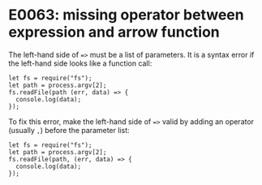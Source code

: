 # E0063: missing operator between expression and arrow function

The left-hand side of `=>` must be a list of parameters. It is a syntax error if
the left-hand side looks like a function call:

    let fs = require("fs");
    let path = process.argv[2];
    fs.readFile(path (err, data) => {
      console.log(data);
    });

To fix this error, make the left-hand side of `=>` valid by adding an operator
(usually `,`) before the parameter list:

    let fs = require("fs");
    let path = process.argv[2];
    fs.readFile(path, (err, data) => {
      console.log(data);
    });
